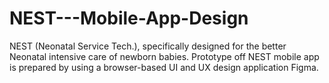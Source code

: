 # NEST---Mobile-App-Design
NEST (Neonatal Service Tech.), specifically designed for the better Neonatal intensive care of newborn babies. Prototype off NEST mobile  app is prepared by using a browser-based UI and UX design application Figma. 
